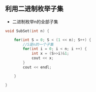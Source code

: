 ## 利用二进制枚举子集


* 二进制枚举n的全部子集


```C++
void SubSet(int n) {

    for(int S = 0; S < (1 << n); S++) {
        //S是n的一个子集
        for(int i = 0; i < n; i ++) {
            int x = (S>>i)&1;
            cout << x;
        }
        cout << endl;

    }

}
```
